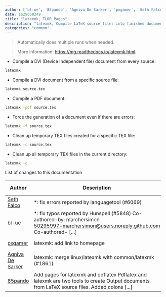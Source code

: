 ```yaml
---
author: ['bl-ue', '85pando', 'Agniva De Sarker', 'pxgamer', 'Seth Falco']
date: 1629050349
title: "latexmk, TLDR Pages"
description: "latexmk, Compile LaTeX source files into finished documents."
categories: "common"
---
```

> Automatically does multiple runs when needed.

> More information: <https://mg.readthedocs.io/latexmk.html>.

- Compile a DVI (Device Independent file) document from every source:

```bash
latexmk
```

- Compile a DVI document from a specific source file:

```bash
latexmk source.tex
```

- Compile a PDF document:

```bash
latexmk -pdf source.tex
```

- Force the generation of a document even if there are errors:

```bash
latexmk -f source.tex
```

- Clean up temporary TEX files created for a specific TEX file:

```bash
latexmk -c source.tex
```

- Clean up all temporary TEX files in the current directory:

```bash
latexmk -c
```
List of changes to this documentation


Author | Description | ISO 8601 Date | GitHub link
------|-----|-----|-----
[Seth Falco](mailto:seth@falco.fun) | *: fix errors reported by languagetool (#6069) | 2021-08-15T19:59:09 | [3e4c519004a4](https://github.com/tldr-pages/tldr/commit/3e4c519004a471c861cdc609fd7239ee3355671c)
[bl-ue](mailto:54780737+bl-ue@users.noreply.github.com) | *: fix typos reported by Hunspell (#5848) Co-authored-by: marchersimon <50295997+marchersimon@users.noreply.github.com> Co-authored- [...] | 2021-05-20T22:13:41 | [8ebd171d6f00](https://github.com/tldr-pages/tldr/commit/8ebd171d6f001698709fefc02b1fd5cc9f3a99c4)
[pxgamer](mailto:owzie123@gmail.com) | latexmk: add link to homepage | 2019-06-06T04:42:48 | [dbe67a5b4867](https://github.com/tldr-pages/tldr/commit/dbe67a5b486796cb094644cd027a797f3ac5b22f)
[Agniva De Sarker](mailto:agnivade@yahoo.co.in) | latexmk: merge linux/latexmk with common/latexmk (#1861) | 2018-01-04T19:02:41 | [5d30dbfc4d34](https://github.com/tldr-pages/tldr/commit/5d30dbfc4d34a568dd0c8a17f3adac5c0842fda9)
[85pando](mailto:85pando@googlemail.com) | Add pages for latexmk and pdflatex Pdflatex and latexmk are two tools to create Output documents from LaTeX source files. Added colons [...] | 2016-01-16T09:47:14 | [9a3eac64c01d](https://github.com/tldr-pages/tldr/commit/9a3eac64c01d6b134ccdceccb28347665621fe1a)

